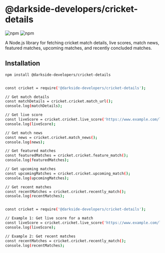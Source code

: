 # @darkside-developers/cricket-details

![npm](https://img.shields.io/npm/v/@darkside-developers/cricket-details)
![npm](https://img.shields.io/npm/l/@darkside-developers/cricket-details)

A Node.js library for fetching cricket match details, live scores, match news, featured matches, upcoming matches, and recently concluded matches.

## Installation

```bash
npm install @darkside-developers/cricket-details


const cricket = require('@darkside-developers/cricket-details');

// Get match details
const matchDetails = cricket.cricket.match_url();
console.log(matchDetails);

// Get live score
const liveScore = cricket.cricket.live_score('https://www.example.com/live-match');
console.log(liveScore);

// Get match news
const news = cricket.cricket.match_news();
console.log(news);

// Get featured matches
const featuredMatches = cricket.cricket.feature_match();
console.log(featuredMatches);

// Get upcoming matches
const upcomingMatches = cricket.cricket.upcoming_match();
console.log(upcomingMatches);

// Get recent matches
const recentMatches = cricket.cricket.recently_match();
console.log(recentMatches);


const cricket = require('@darkside-developers/cricket-details');

// Example 1: Get live score for a match
const liveScore = cricket.cricket.live_score('https://www.example.com/live-match');
console.log(liveScore);

// Example 2: Get recent matches
const recentMatches = cricket.cricket.recently_match();
console.log(recentMatches);
